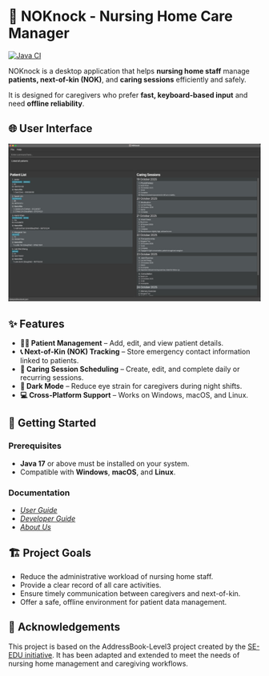 # 🏥 NOKnock - Nursing Home Care Manager

[![Java CI](https://github.com/AY2526S1-CS2103T-W09-2/tp/actions/workflows/gradle.yml/badge.svg?branch=master)](https://github.com/AY2526S1-CS2103T-W09-2/tp/actions/workflows/gradle.yml)

NOKnock is a desktop application that helps **nursing home staff** manage **patients, next-of-kin (NOK)**, and **caring sessions** efficiently and safely.

It is designed for caregivers who prefer **fast, keyboard-based input** and need **offline reliability**.

## 🌐 User Interface

![Ui](docs/images/Ui.png)

## ✨ Features

- **👩‍⚕️ Patient Management** – Add, edit, and view patient details.
- **📞 Next-of-Kin (NOK) Tracking** – Store emergency contact information linked to patients.
- **📅 Caring Session Scheduling** – Create, edit, and complete daily or recurring sessions.
- **🌙 Dark Mode** – Reduce eye strain for caregivers during night shifts.
- **💻 Cross-Platform Support** – Works on Windows, macOS, and Linux.

## 🚀 Getting Started

### Prerequisites

- **Java 17** or above must be installed on your system.
- Compatible with **Windows**, **macOS**, and **Linux**.

### Documentation

- [_User Guide_](https://ay2526s1-cs2103t-w09-2.github.io/tp/UserGuide.html)
- [_Developer Guide_](https://ay2526s1-cs2103t-w09-2.github.io/tp/DeveloperGuide.html)
- [_About Us_](https://ay2526s1-cs2103t-w09-2.github.io/tp/AboutUs.html)

## 🏗️ Project Goals

- Reduce the administrative workload of nursing home staff.
- Provide a clear record of all care activities.
- Ensure timely communication between caregivers and next-of-kin.
- Offer a safe, offline environment for patient data management.

## 🤝 Acknowledgements

This project is based on the AddressBook-Level3 project created by the [SE-EDU initiative](https://se-education.org).
It has been adapted and extended to meet the needs of nursing home management and caregiving workflows.

